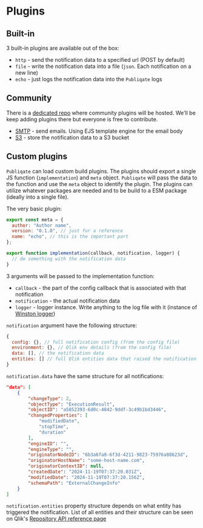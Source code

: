 # Plugins

## Built-in

3 built-in plugins are available out of the box:

- `http` - send the notification data to a specified url (POST by default)
- `file` - write the notification data into a file (`json`. Each notification on a new line)
- `echo` - just logs the notification data into the `Publiqate` logs

## Community

There is a [dedicated repo](https://github.com/Informatiqal/publiqate-plugins) where community plugins will be hosted. We'll be keep adding plugins there but everyone is free to contribute.

- [SMTP](https://github.com/Informatiqal/publiqate-plugins/blob/main/plugins/smtp/README.md) - send emails. Using EJS template engine for the email body
- [S3](https://github.com/Informatiqal/publiqate-plugins/blob/main/plugins/s3/README.md) - store the notification data to a S3 bucket

## Custom plugins

`Publiqate` can load custom build plugins. The plugins should export a single JS function (`implementation`) and `meta` object. `Publiqate` will pass the data to the function and use the `meta` object to identify the plugin. The plugins can utilize whatever packages are needed and to be build to a ESM package (ideally into a single file).

The very basic plugin:

```js
export const meta = {
  author: "Author name",
  version: "0.1.0", // just for a reference
  name: "echo", // this is the important part
};

export function implementation(callback, notification, logger) {
  // do something with the notification data
}
```

3 arguments will be passed to the implementation function:

- `callback` - the part of the config callback that is associated with that notification
- `notification` - the actual notification data
- `logger` - logger instance. Write anything to the log file with it (instance of [Winston logger](https://github.com/winstonjs/winston))

`notification` argument have the following structure:

```js
{
  config: {}, // full notification config (from the config file)
  environment: {}, // Qlik env details (from the config file)
  data: [], // the notification data
  entities: [] // full Qlik entities data that raised the notification
}
```

`notification.data` have the same structure for all notifications:

```json
"data": [
    {
        "changeType": 2,
        "objectType": "ExecutionResult",
        "objectID": "a5852393-6d0c-4842-9ddf-3c49b1bd3446",
        "changedProperties": [
            "modifiedDate",
            "stopTime",
            "duration"
        ],
        "engineID": "",
        "engineType": "",
        "originatorNodeID": "6b3a6fa8-6f3d-4211-9823-75976a88623d",
        "originatorHostName": "some-host-name.com",
        "originatorContextID": null,
        "createdDate": "2024-11-19T07:37:20.031Z",
        "modifiedDate": "2024-11-19T07:37:20.156Z",
        "schemaPath": "ExternalChangeInfo"
    }
]
```

`notification.entities` property structure depends on what entity has triggered the notification. List of all entities and their structure can be seen on Qlik's [Repository API reference page](https://help.qlik.com/en-US/sense-developer/May2024/APIs/RepositoryServiceAPI/index.html#Methods)